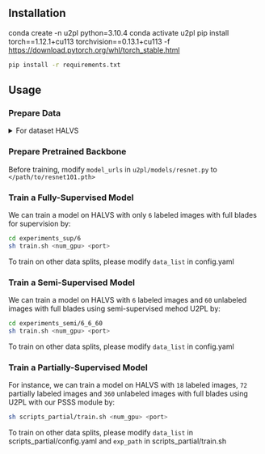 <!-- Our code is based on U2pl, we added the PSSS module to it.-->

## Installation
conda create -n u2pl python=3.10.4
conda activate u2pl
pip install torch==1.12.1+cu113 torchvision==0.13.1+cu113 -f https://download.pytorch.org/whl/torch_stable.html
```bash
pip install -r requirements.txt
```

## Usage
### Prepare Data

<details>
  <summary>For dataset HALVS</summary>

The dictionary structure of the dataset is as follows:

```angular2html
HALVS
├── JPEGImages
└── SegmentationClass
```

</details>

### Prepare Pretrained Backbone

Before training, modify ```model_urls``` in ```u2pl/models/resnet.py``` to ```</path/to/resnet101.pth>```

### Train a Fully-Supervised Model

We can train a model on HALVS with only ```6``` labeled images with full blades for supervision by:
```bash
cd experiments_sup/6
sh train.sh <num_gpu> <port>
```

To train on other data splits, please modify ``data_list`` in config.yaml

### Train a Semi-Supervised Model

We can train a model on HALVS with ```6``` labeled images and ```60``` unlabeled images with full blades using semi-supervised mehod U2PL by:
```bash
cd experiments_semi/6_6_60
sh train.sh <num_gpu> <port>
```

To train on other data splits, please modify ``data_list`` in config.yaml

### Train a Partially-Supervised Model

For instance, we can train a model on HALVS with ```18``` labeled images, ```72``` partially labeled images and ```360``` unlabeled images with full blades using U2PL with our PSSS module by:
```bash
sh scripts_partial/train.sh <num_gpu> <port>
```
To train on other data splits, please modify ``data_list`` in scripts_partial/config.yaml and ``exp_path`` in scripts_partial/train.sh

